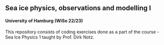 ## Sea ice physics, observations and modelling I
#### University of Hamburg (WiSe 22/23)

This repository consists of coding exercises done as a part of the course - Sea Ice Physics 1 taught by Prof. Dirk Notz. 
